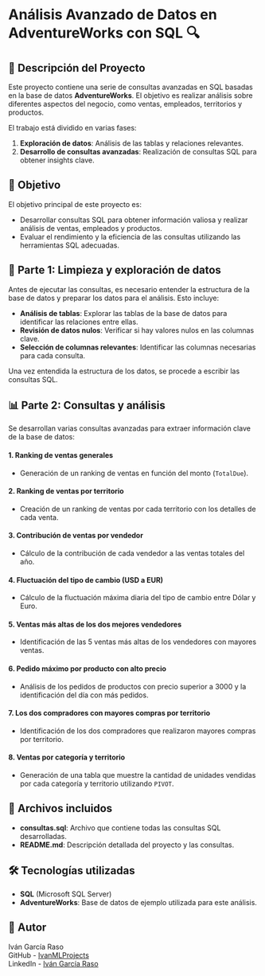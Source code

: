 # Análisis Avanzado de Datos en AdventureWorks con SQL 🔍

## 📌 Descripción del Proyecto

Este proyecto contiene una serie de consultas avanzadas en SQL basadas en la base de datos **AdventureWorks**. El objetivo es realizar análisis sobre diferentes aspectos del negocio, como ventas, empleados, territorios y productos.

El trabajo está dividido en varias fases:

1. **Exploración de datos**: Análisis de las tablas y relaciones relevantes.
2. **Desarrollo de consultas avanzadas**: Realización de consultas SQL para obtener insights clave.

## 🎯 Objetivo

El objetivo principal de este proyecto es:

- Desarrollar consultas SQL para obtener información valiosa y realizar análisis de ventas, empleados y productos.
- Evaluar el rendimiento y la eficiencia de las consultas utilizando las herramientas SQL adecuadas.

## 🧹 Parte 1: Limpieza y exploración de datos

Antes de ejecutar las consultas, es necesario entender la estructura de la base de datos y preparar los datos para el análisis. Esto incluye:

- **Análisis de tablas**: Explorar las tablas de la base de datos para identificar las relaciones entre ellas.
- **Revisión de datos nulos**: Verificar si hay valores nulos en las columnas clave.
- **Selección de columnas relevantes**: Identificar las columnas necesarias para cada consulta.

Una vez entendida la estructura de los datos, se procede a escribir las consultas SQL.

## 📊 Parte 2: Consultas y análisis

Se desarrollan varias consultas avanzadas para extraer información clave de la base de datos:

#### 1. **Ranking de ventas generales**
   - Generación de un ranking de ventas en función del monto (`TotalDue`).

#### 2. **Ranking de ventas por territorio**
   - Creación de un ranking de ventas por cada territorio con los detalles de cada venta.

#### 3. **Contribución de ventas por vendedor**
   - Cálculo de la contribución de cada vendedor a las ventas totales del año.

#### 4. **Fluctuación del tipo de cambio (USD a EUR)**
   - Cálculo de la fluctuación máxima diaria del tipo de cambio entre Dólar y Euro.

#### 5. **Ventas más altas de los dos mejores vendedores**
   - Identificación de las 5 ventas más altas de los vendedores con mayores ventas.

#### 6. **Pedido máximo por producto con alto precio**
   - Análisis de los pedidos de productos con precio superior a 3000 y la identificación del día con más pedidos.

#### 7. **Los dos compradores con mayores compras por territorio**
   - Identificación de los dos compradores que realizaron mayores compras por territorio.

#### 8. **Ventas por categoría y territorio**
   - Generación de una tabla que muestre la cantidad de unidades vendidas por cada categoría y territorio utilizando `PIVOT`.

## 📁 Archivos incluidos

- **consultas.sql**: Archivo que contiene todas las consultas SQL desarrolladas.
- **README.md**: Descripción detallada del proyecto y las consultas.

## 🛠️ Tecnologías utilizadas

- **SQL** (Microsoft SQL Server)
- **AdventureWorks**: Base de datos de ejemplo utilizada para este análisis.

## 🚀 Autor

Iván García Raso  
GitHub - [IvanMLProjects](https://github.com/IvanMLProjects)  
LinkedIn - [Iván García Raso](https://www.linkedin.com/in/ivan-garcia-raso)
